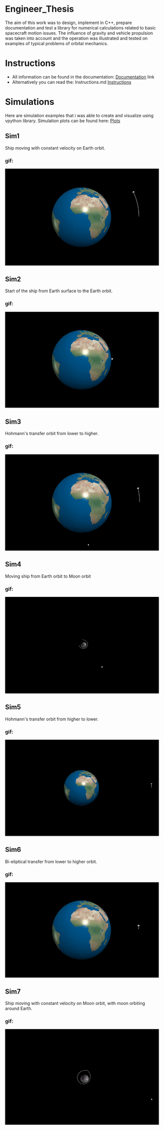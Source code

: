# Engineer_Thesis
The aim of this work was to design, implement in C++, prepare documentation and test a library for numerical calculations related to basic spacecraft motion issues. The influence of gravity and vehicle propulsion was taken into account and the operation was illustrated and tested on examples of typical problems of orbital mechanics.

# Instructions
- All information can be found in the documentation: 
[Documentation](Documentation/documentation.pdf)
link 
- Alternatively you can read the: Instructions.md
[Instructions](Engineer_Thesis/Instructions.md)

# Simulations
Here are simulation examples that i was able to create and visualize using vpython library. Simulation plots can be found here: [Plots](Engineer_Thesis/Plots)

## Sim1 
Ship moving with constant velocity on Earth orbit.
### gif:
<img src="Engineer_Thesis/Gifs/Sim1.gif" alt="Simulation GIF1"/>

## Sim2 
Start of the ship from Earth surface to the Earth orbit.
### gif:
<img src="Engineer_Thesis/Gifs/Sim2.gif" alt="Simulation GIF2"/>

## Sim3
Hohmann's transfer orbit from lower to higher. 
### gif:
<img src="Engineer_Thesis/Gifs/Sim3.gif" alt="Simulation GIF3"/>

## Sim4
Moving ship from Earth orbit to Moon orbit
### gif:
<img src="Engineer_Thesis/Gifs/Sim4.gif" alt="Simulation GIF4"/>

## Sim5
Hohmann's transfer orbit from higher to lower. 
### gif:
<img src="Engineer_Thesis/Gifs/Sim5.gif" alt="Simulation GIF5"/>

## Sim6 
Bi-eliptical transfer from lower to higher orbit. 
### gif:
<img src="Engineer_Thesis/Gifs/Sim6.gif" alt="Simulation GIF6"/>

## Sim7 
Ship moving with constant velocity on Moon orbit, with moon orbiting around Earth. 
### gif:
<img src="Engineer_Thesis/Gifs/Sim7.gif" alt="Simulation GIF7"/>

